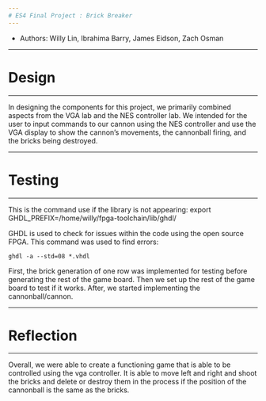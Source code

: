 ```yaml
---
# ES4 Final Project : Brick Breaker
---
```

* Authors: Willy Lin, Ibrahima Barry, James Eidson, Zach Osman
---
# Design
---
In designing the components for this project, we primarily combined aspects from
the VGA lab and the NES controller lab. We intended for the user to input
commands to our cannon using the NES controller and use the VGA display to show
the cannon’s movements, the cannonball firing, and the bricks being destroyed. 

---
# Testing
---
This is the command use if the library is not appearing:
    export GHDL_PREFIX=/home/willy/fpga-toolchain/lib/ghdl/

GHDL is used to check for issues within the code using the open source FPGA.
This command was used to find errors:

    ghdl -a --std=08 *.vhdl 

First, the brick generation of one row was implemented for testing before generating the rest of the game board. Then we set up the rest of the game board to test if it works. After, we started implementing the cannonball/cannon. 

---
# Reflection
---
Overall, we were able to create a functioning game that is able to be controlled
using the vga controller. It is able to move left and right and shoot the bricks
and delete or destroy them in the process if the position of the cannonball is the same as the bricks. 
